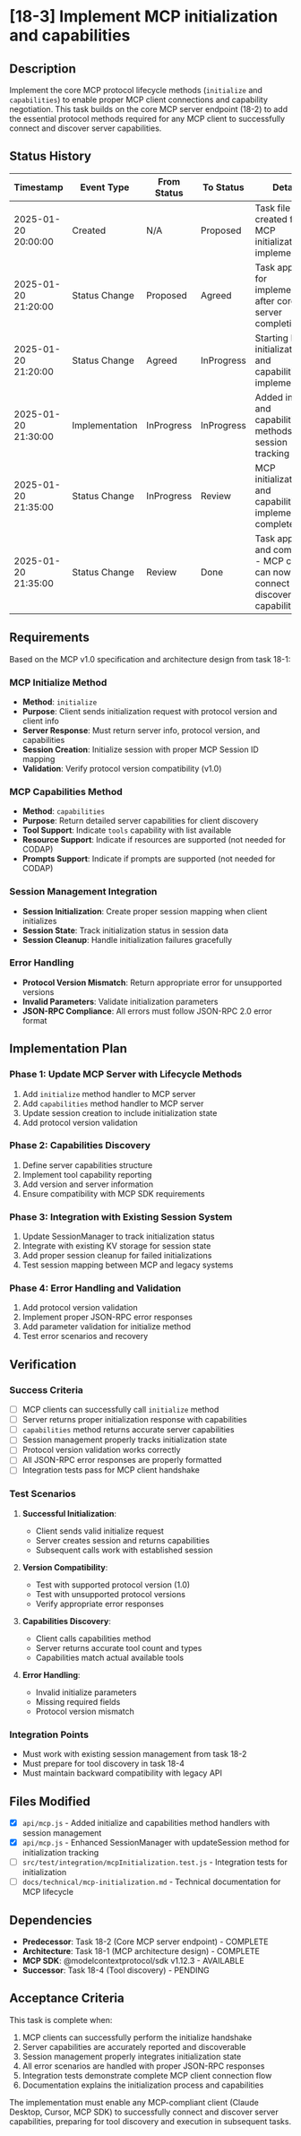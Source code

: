 # [18-3] Implement MCP initialization and capabilities

## Description

Implement the core MCP protocol lifecycle methods (`initialize` and `capabilities`) to enable proper MCP client connections and capability negotiation. This task builds on the core MCP server endpoint (18-2) to add the essential protocol methods required for any MCP client to successfully connect and discover server capabilities.

## Status History

| Timestamp | Event Type | From Status | To Status | Details | User |
|-----------|------------|-------------|-----------|---------|------|
| 2025-01-20 20:00:00 | Created | N/A | Proposed | Task file created for MCP initialization implementation | AI_Agent |
| 2025-01-20 21:20:00 | Status Change | Proposed | Agreed | Task approved for implementation after core MCP server completion | User |
| 2025-01-20 21:20:00 | Status Change | Agreed | InProgress | Starting MCP initialization and capabilities implementation | AI_Agent |
| 2025-01-20 21:30:00 | Implementation | InProgress | InProgress | Added initialize and capabilities methods with session tracking | AI_Agent |
| 2025-01-20 21:35:00 | Status Change | InProgress | Review | MCP initialization and capabilities implementation complete | AI_Agent |
| 2025-01-20 21:35:00 | Status Change | Review | Done | Task approved and completed - MCP clients can now connect and discover capabilities | User |

## Requirements

Based on the MCP v1.0 specification and architecture design from task 18-1:

### MCP Initialize Method
- **Method**: `initialize`
- **Purpose**: Client sends initialization request with protocol version and client info
- **Server Response**: Must return server info, protocol version, and capabilities
- **Session Creation**: Initialize session with proper MCP Session ID mapping
- **Validation**: Verify protocol version compatibility (v1.0)

### MCP Capabilities Method  
- **Method**: `capabilities`
- **Purpose**: Return detailed server capabilities for client discovery
- **Tool Support**: Indicate `tools` capability with list available
- **Resource Support**: Indicate if resources are supported (not needed for CODAP)
- **Prompts Support**: Indicate if prompts are supported (not needed for CODAP)

### Session Management Integration
- **Session Initialization**: Create proper session mapping when client initializes
- **Session State**: Track initialization status in session data
- **Session Cleanup**: Handle initialization failures gracefully

### Error Handling
- **Protocol Version Mismatch**: Return appropriate error for unsupported versions
- **Invalid Parameters**: Validate initialization parameters
- **JSON-RPC Compliance**: All errors must follow JSON-RPC 2.0 error format

## Implementation Plan

### Phase 1: Update MCP Server with Lifecycle Methods
1. Add `initialize` method handler to MCP server
2. Add `capabilities` method handler to MCP server  
3. Update session creation to include initialization state
4. Add protocol version validation

### Phase 2: Capabilities Discovery
1. Define server capabilities structure
2. Implement tool capability reporting
3. Add version and server information
4. Ensure compatibility with MCP SDK requirements

### Phase 3: Integration with Existing Session System
1. Update SessionManager to track initialization status
2. Integrate with existing KV storage for session state
3. Add proper session cleanup for failed initializations
4. Test session mapping between MCP and legacy systems

### Phase 4: Error Handling and Validation
1. Add protocol version validation
2. Implement proper JSON-RPC error responses
3. Add parameter validation for initialize method
4. Test error scenarios and recovery

## Verification

### Success Criteria
- [ ] MCP clients can successfully call `initialize` method
- [ ] Server returns proper initialization response with capabilities
- [ ] `capabilities` method returns accurate server capabilities
- [ ] Session management properly tracks initialization state
- [ ] Protocol version validation works correctly
- [ ] All JSON-RPC error responses are properly formatted
- [ ] Integration tests pass for MCP client handshake

### Test Scenarios
1. **Successful Initialization**:
   - Client sends valid initialize request
   - Server creates session and returns capabilities
   - Subsequent calls work with established session

2. **Version Compatibility**:
   - Test with supported protocol version (1.0)
   - Test with unsupported protocol versions
   - Verify appropriate error responses

3. **Capabilities Discovery**:
   - Client calls capabilities method
   - Server returns accurate tool count and types
   - Capabilities match actual available tools

4. **Error Handling**:
   - Invalid initialize parameters
   - Missing required fields
   - Protocol version mismatch

### Integration Points
- Must work with existing session management from task 18-2
- Must prepare for tool discovery in task 18-4
- Must maintain backward compatibility with legacy API

## Files Modified

- [x] `api/mcp.js` - Added initialize and capabilities method handlers with session management
- [x] `api/mcp.js` - Enhanced SessionManager with updateSession method for initialization tracking  
- [ ] `src/test/integration/mcpInitialization.test.js` - Integration tests for initialization
- [ ] `docs/technical/mcp-initialization.md` - Technical documentation for MCP lifecycle

## Dependencies

- **Predecessor**: Task 18-2 (Core MCP server endpoint) - COMPLETE
- **Architecture**: Task 18-1 (MCP architecture design) - COMPLETE  
- **MCP SDK**: @modelcontextprotocol/sdk v1.12.3 - AVAILABLE
- **Successor**: Task 18-4 (Tool discovery) - PENDING

## Acceptance Criteria

This task is complete when:
1. MCP clients can successfully perform the initialize handshake
2. Server capabilities are accurately reported and discoverable
3. Session management properly integrates initialization state
4. All error scenarios are handled with proper JSON-RPC responses
5. Integration tests demonstrate complete MCP client connection flow
6. Documentation explains the initialization process and capabilities

The implementation must enable any MCP-compliant client (Claude Desktop, Cursor, MCP SDK) to successfully connect and discover server capabilities, preparing for tool discovery and execution in subsequent tasks. 
